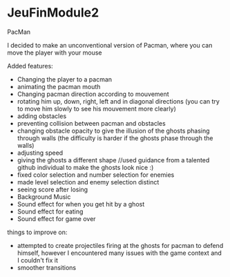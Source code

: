 # JeuFinModule2
PacMan

I decided to make an unconventional version of Pacman, where you can move the player with your mouse

Added features: 
- Changing the player to a pacman
- animating the pacman mouth
- Changing pacman direction according to mouvement
- rotating him up, down, right, left and in diagonal directions
(you can try to move him slowly to see his mouvement more clearly)
- adding obstacles
- preventing collision between pacman and obstacles
- changing obstacle opacity to give the illusion of the ghosts phasing through walls (the difficulty is harder if the ghosts phase through the walls)
- adjusting speed
- giving the ghosts a different shape 
//used guidance from a talented github individual to make the ghosts look nice :)
- fixed color selection and number selection for enemies
- made level selection and enemy selection distinct
- seeing score after losing
- Background Music
- Sound effect for when you get hit by a ghost
- Sound effect for eating
- Sound effect for game over

things to improve on:
- attempted to create projectiles firing at the ghosts for pacman to defend himself, however
I encountered many issues with the game context and I couldn't fix it
- smoother transitions
